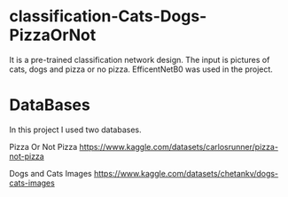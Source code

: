 # classification-Cats-Dogs-PizzaOrNot


It is a pre-trained classification network design. The input is pictures of cats, dogs and pizza or no pizza. EfficentNetB0 was used in the project.


# DataBases

In this project I used two databases.

Pizza Or Not Pizza
https://www.kaggle.com/datasets/carlosrunner/pizza-not-pizza

Dogs and Cats Images
https://www.kaggle.com/datasets/chetankv/dogs-cats-images
